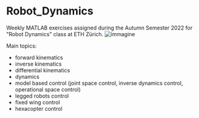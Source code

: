 # Robot_Dynamics
Weekly MATLAB exercises assigned during the Autumn Semester 2022 for "Robot Dynamics" class at ETH Zürich.
![immagine](https://user-images.githubusercontent.com/114855706/219422621-59d794f5-0f19-44f9-832c-61517f0442f8.png)

Main topics:
- forward kinematics
- inverse kinematics
- differential kinematics
- dynamics
- model based control (joint space control, inverse dynamics control, operational space control)
- legged robots control
- fixed wing control
- hexacopter control
